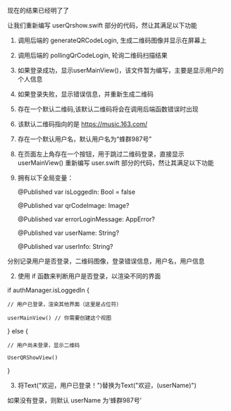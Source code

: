 现在的结果已经明了了

让我们重新编写 userQrshow.swift 部分的代码，然让其满足以下功能

1. 调用后端的 generateQRCodeLogin, 生成二维码图像并显示在屏幕上
2. 调用后端的 pollingQrCodeLogin, 轮询二维码扫描结果
3. 如果登录成功，显示userMainView()，该文件暂为编写，主要是显示用户的个人信息
4. 如果登录失败，显示错误信息，并重新生成二维码
5. 存在一个默认二维码,该默认二维码将会在调用后端函数错误时出现
6. 该默认二维码指向的是 https://music.163.com/
7. 存在一个默认用户名，默认用户名为“蜂群987号”
8. 在页面左上角存在一个按钮，用于跳过二维码登录，直接显示userMainView()
重新编写 user.swift 部分的代码，然让其满足以下功能

1. 拥有以下全局变量：

    @Published var isLoggedIn: Bool = false

    @Published var qrCodeImage: Image?

    @Published var errorLoginMessage: AppError?

    @Published var userName: String?

    @Published var userInfo: String?

分别记录用户是否登录，二维码图像，登录错误信息，用户名，用户信息

2. 使用 if 函数来判断用户是否登录，以渲染不同的界面

if authManager.isLoggedIn {

    // 用户已登录，渲染其他界面（这里是占位符）

    userMainView() // 你需要创建这个视图

} else {

    // 用户尚未登录，显示二维码

    UserQRShowView()

}

3. 将Text("欢迎，用户已登录！")替换为Text("欢迎，\(userName)")

如果没有登录，则默认 userName 为‘蜂群987号’